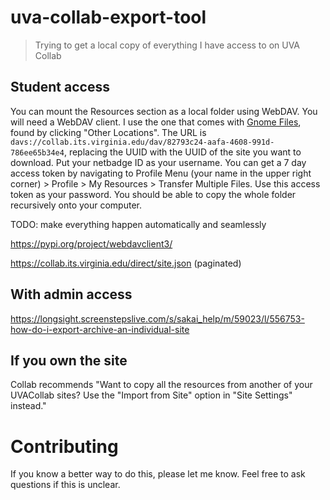 # uva-collab-export-tool

> Trying to get a local copy of everything I have access to on UVA Collab

## Student access

You can mount the Resources section as a local folder using WebDAV. You will need a WebDAV client. I use the one that comes with [Gnome Files](https://wiki.gnome.org/action/show/Apps/Files), found by clicking "Other Locations". The URL is `davs://collab.its.virginia.edu/dav/82793c24-aafa-4608-991d-786ee65b34e4`, replacing the UUID with the UUID of the site you want to download. Put your netbadge ID as your username. You can get a 7 day access token by navigating to Profile Menu (your name in the upper right corner) > Profile > My Resources > Transfer Multiple Files. Use this access token as your password. You should be able to copy the whole folder recursively onto your computer.

TODO: make everything happen automatically and seamlessly

https://pypi.org/project/webdavclient3/

https://collab.its.virginia.edu/direct/site.json (paginated)


## With admin access

https://longsight.screenstepslive.com/s/sakai_help/m/59023/l/556753-how-do-i-export-archive-an-individual-site

## If you own the site

Collab recommends "Want to copy all the resources from another of your UVACollab sites? Use the "Import from Site" option in "Site Settings" instead."

# Contributing

If you know a better way to do this, please let me know. Feel free to ask questions if this is unclear.
